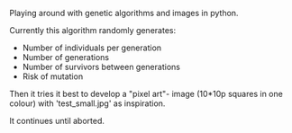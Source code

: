Playing around with genetic algorithms and images in python. 

Currently this algorithm randomly generates:
* 	Number of individuals per generation
*	Number of generations
*	Number of survivors between generations
*	Risk of mutation

Then it tries it best to develop a "pixel art"- image (10*10p squares in one colour) with 'test_small.jpg' as inspiration. 

It continues until aborted. 